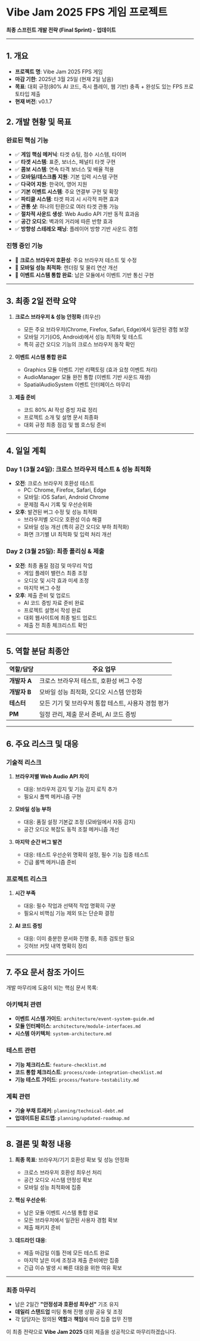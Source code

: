 # Vibe Jam 2025 FPS 게임 프로젝트  
**최종 스프린트 개발 전략 (Final Sprint) - 업데이트**

---

## 1. 개요

- **프로젝트 명**: Vibe Jam 2025 FPS 게임  
- **마감 기한**: 2025년 3월 25일 (현재 2일 남음)  
- **목표**: 대회 규정(80% AI 코드, 즉시 플레이, 웹 기반) 충족 + 완성도 있는 FPS 프로토타입 제출
- **현재 버전**: v0.1.7

## 2. 개발 현황 및 목표

### 완료된 핵심 기능
- ✅ **게임 핵심 메커닉**: 타겟 슈팅, 점수 시스템, 타이머
- ✅ **타겟 시스템**: 표준, 보너스, 페널티 타겟 구현
- ✅ **콤보 시스템**: 연속 타격 보너스 및 배율 적용
- ✅ **모바일/데스크톱 지원**: 기본 입력 시스템 구현
- ✅ **다국어 지원**: 한국어, 영어 지원
- ✅ **기본 이벤트 시스템**: 주요 연결부 구현 및 확장
- ✅ **파티클 시스템**: 타겟 파괴 시 시각적 파편 효과
- ✅ **관통 샷**: 하나의 탄환으로 여러 타겟 관통 가능
- ✅ **절차적 사운드 생성**: Web Audio API 기반 동적 효과음
- ✅ **공간 오디오**: 벽과의 거리에 따른 반향 효과
- ✅ **방향성 스테레오 패닝**: 플레이어 방향 기반 사운드 경험

### 진행 중인 기능
- 🔄 **크로스 브라우저 호환성**: 주요 브라우저 테스트 및 수정
- 🔄 **모바일 성능 최적화**: 렌더링 및 물리 연산 개선
- 🔄 **이벤트 시스템 통합 완료**: 남은 모듈에서 이벤트 기반 통신 구현

---

## 3. 최종 2일 전략 요약

1. **크로스 브라우저 & 성능 안정화** (최우선)
   - 모든 주요 브라우저(Chrome, Firefox, Safari, Edge)에서 일관된 경험 보장
   - 모바일 기기(iOS, Android)에서 성능 최적화 및 테스트
   - 특히 공간 오디오 기능의 크로스 브라우저 동작 확인

2. **이벤트 시스템 통합 완료**
   - Graphics 모듈 이벤트 기반 리팩토링 (효과 요청 이벤트 처리)
   - AudioManager 모듈 완전 통합 (이벤트 기반 사운드 재생)
   - SpatialAudioSystem 이벤트 인터페이스 마무리

3. **제출 준비**
   - 코드 80% AI 작성 증빙 자료 정리
   - 프로젝트 소개 및 설명 문서 최종화
   - 대회 규정 최종 점검 및 웹 호스팅 준비

---

## 4. 일일 계획

### Day 1 (3월 24일): 크로스 브라우저 테스트 & 성능 최적화
- **오전**: 크로스 브라우저 호환성 테스트
  - PC: Chrome, Firefox, Safari, Edge
  - 모바일: iOS Safari, Android Chrome
  - 문제점 즉시 기록 및 우선순위화
- **오후**: 발견된 버그 수정 및 성능 최적화
  - 브라우저별 오디오 호환성 이슈 해결
  - 모바일 성능 개선 (특히 공간 오디오 부하 최적화)
  - 화면 크기별 UI 최적화 및 입력 처리 개선

### Day 2 (3월 25일): 최종 폴리싱 & 제출
- **오전**: 최종 품질 점검 및 마무리 작업
  - 게임 플레이 밸런스 최종 조정
  - 오디오 및 시각 효과 미세 조정
  - 마지막 버그 수정
- **오후**: 제출 준비 및 업로드
  - AI 코드 증빙 자료 준비 완료
  - 프로젝트 설명서 작성 완료
  - 대회 웹사이트에 최종 빌드 업로드
  - 제출 전 최종 체크리스트 확인

---

## 5. 역할 분담 최종안

| 역할/담당    | 주요 업무                                                    |
|--------------|------------------------------------------------------------|
| **개발자 A** | 크로스 브라우저 테스트, 호환성 버그 수정                       |
| **개발자 B** | 모바일 성능 최적화, 오디오 시스템 안정화                       |
| **테스터**   | 모든 기기 및 브라우저 통합 테스트, 사용자 경험 평가             |
| **PM**       | 일정 관리, 제출 문서 준비, AI 코드 증빙                       |

---

## 6. 주요 리스크 및 대응

### 기술적 리스크
1. **브라우저별 Web Audio API 차이**
   - 대응: 브라우저 감지 및 기능 감지 로직 추가
   - 필요시 폴백 메커니즘 구현

2. **모바일 성능 부하**
   - 대응: 품질 설정 기본값 조정 (모바일에서 자동 감지)
   - 공간 오디오 복잡도 동적 조절 메커니즘 개선

3. **마지막 순간 버그 발견**
   - 대응: 테스트 우선순위 명확히 설정, 필수 기능 집중 테스트
   - 긴급 롤백 메커니즘 준비

### 프로젝트 리스크
1. **시간 부족**
   - 대응: 필수 작업과 선택적 작업 명확히 구분
   - 필요시 비핵심 기능 제외 또는 단순화 결정

2. **AI 코드 증빙**
   - 대응: 이미 충분한 문서화 진행 중, 최종 검토만 필요
   - 깃허브 커밋 내역 명확히 정리

---

## 7. 주요 문서 참조 가이드

개발 마무리에 도움이 되는 핵심 문서 목록:

### 아키텍처 관련
- **이벤트 시스템 가이드**: `architecture/event-system-guide.md`
- **모듈 인터페이스**: `architecture/module-interfaces.md`
- **시스템 아키텍처**: `system-architecture.md`

### 테스트 관련
- **기능 체크리스트**: `feature-checklist.md`
- **코드 통합 체크리스트**: `process/code-integration-checklist.md`
- **기능 테스트 가이드**: `process/feature-testability.md`

### 계획 관련
- **기술 부채 트래커**: `planning/technical-debt.md`
- **업데이트된 로드맵**: `planning/updated-roadmap.md`

---

## 8. 결론 및 확정 내용

1. **최종 목표**: 브라우저/기기 호환성 확보 및 성능 안정화
   - 크로스 브라우저 호환성 최우선 처리
   - 공간 오디오 시스템 안정성 확보
   - 모바일 성능 최적화에 집중

2. **핵심 우선순위**:
   - 남은 모듈 이벤트 시스템 통합 완료
   - 모든 브라우저에서 일관된 사용자 경험 확보
   - 제출 패키지 준비

3. **데드라인 대응**:
   - 제출 마감일 이틀 전에 모든 테스트 완료
   - 마지막 날은 미세 조정과 제출 준비에만 집중
   - 긴급 이슈 발생 시 빠른 대응을 위한 여유 확보

---

### 최종 마무리

- 남은 2일간 **"안정성과 호환성 최우선"** 기조 유지
- **데일리 스탠드업** 미팅 통해 진행 상황 공유 및 조정
- 각 담당자는 정의된 **역할**과 **책임**에 따라 집중 업무 진행

이 최종 전략으로 **Vibe Jam 2025** 대회 제출을 성공적으로 마무리하겠습니다.
